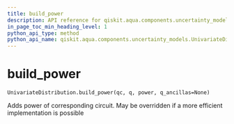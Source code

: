 ```yaml
---
title: build_power
description: API reference for qiskit.aqua.components.uncertainty_models.UnivariateDistribution.build_power
in_page_toc_min_heading_level: 1
python_api_type: method
python_api_name: qiskit.aqua.components.uncertainty_models.UnivariateDistribution.build_power
---
```


# build\_power

<span id="qiskit.aqua.components.uncertainty_models.UnivariateDistribution.build_power" />

`UnivariateDistribution.build_power(qc, q, power, q_ancillas=None)`

Adds power of corresponding circuit. May be overridden if a more efficient implementation is possible

